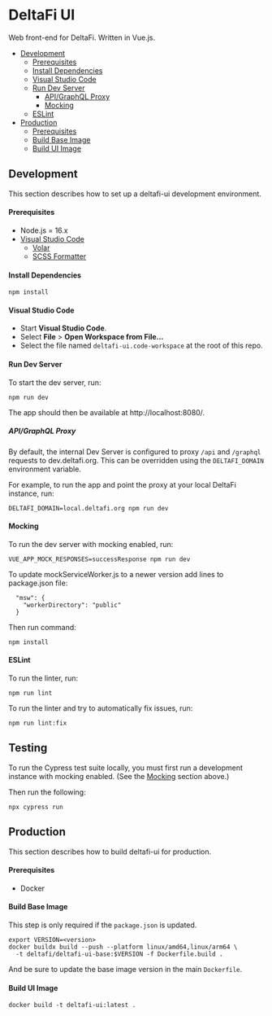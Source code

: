 # DeltaFi UI

Web front-end for DeltaFi. Written in Vue.js.

- [Development](#development)
  - [Prerequisites](#prerequisites)
  - [Install Dependencies](#install-dependencies)
  - [Visual Studio Code](#visual-studio-code)
  - [Run Dev Server](#run-dev-server)
    - [API/GraphQL Proxy](#apigraphql-proxy)
    - [Mocking](#mocking)
  - [ESLint](#eslint)
- [Production](#production)
  - [Prerequisites](#prerequisites-1)
  - [Build Base Image](#build-base-image)
  - [Build UI Image](#build-ui-image)

## Development

This section describes how to set up a deltafi-ui development environment.

#### Prerequisites

- Node.js = 16.x
- [Visual Studio Code](https://code.visualstudio.com/)
  - [Volar](https://marketplace.visualstudio.com/items?itemName=johnsoncodehk.volar)
  - [SCSS Formatter](https://marketplace.visualstudio.com/items?itemName=sibiraj-s.vscode-scss-formatter)

#### Install Dependencies

    npm install

#### Visual Studio Code

- Start **Visual Studio Code**.
- Select **File** > **Open Workspace from File...**
- Select the file named `deltafi-ui.code-workspace` at the root of this repo.

#### Run Dev Server

To start the dev server, run:

    npm run dev

The app should then be available at http://localhost:8080/.

##### API/GraphQL Proxy

By default, the internal Dev Server is configured to proxy `/api` and `/graphql` requests to dev.deltafi.org. This can be overridden using the `DELTAFI_DOMAIN` environment variable.

For example, to run the app and point the proxy at your local DeltaFi instance, run:

    DELTAFI_DOMAIN=local.deltafi.org npm run dev

#### Mocking
To run the dev server with mocking enabled, run:

    VUE_APP_MOCK_RESPONSES=successResponse npm run dev

To update mockServiceWorker.js to a newer version add lines to package.json file:

      "msw": {
        "workerDirectory": "public"
      }

Then run command:

    npm install

#### ESLint

To run the linter, run:

    npm run lint

To run the linter and try to automatically fix issues, run:

    npm run lint:fix

## Testing

To run the Cypress test suite locally, you must first run a development instance with mocking enabled. (See the [Mocking](#mocking) section above.)

Then run the following:

    npx cypress run

## Production

This section describes how to build deltafi-ui for production.

#### Prerequisites

- Docker

#### Build Base Image

This step is only required if the `package.json` is updated.

    export VERSION=<version>
    docker buildx build --push --platform linux/amd64,linux/arm64 \
      -t deltafi/deltafi-ui-base:$VERSION -f Dockerfile.build .

And be sure to update the base image version in the main `Dockerfile`.

#### Build UI Image

    docker build -t deltafi-ui:latest .
